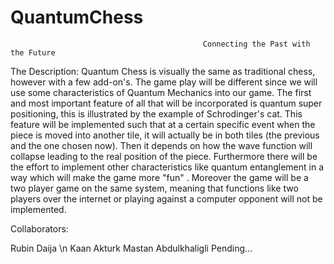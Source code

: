 # QuantumChess


                                               Connecting the Past with the Future

The Description:
Quantum Chess is visually the same as traditional chess, however with a few add-on's. The  game play will be different since we will use some characteristics of Quantum Mechanics into our game. The first and most important feature of all that will be incorporated is quantum super positioning, this is illustrated by the example of Schrodinger's cat. This feature will be implemented such that at a certain specific event when the piece is moved into another tile, it will actually be in both tiles (the previous and the one chosen now). Then it depends on how the wave function will collapse leading to the real position of the piece. Furthermore there will be the effort to implement other characteristics like quantum entanglement in a way which will make the game more "fun" . Moreover the game will be a two player game on the same system, meaning that functions like two players over the internet or playing against a computer opponent will not be implemented. 

Collaborators:

Rubin Daija \n
Kaan Akturk
Mastan Abdulkhaligli
Pending...
